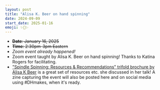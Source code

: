 ```yaml
---
layout: post
title: "Alisa K. Beer on hand spinning"
date: 2024-09-09
start_date: 2025-01-16
emoji: ✨🧶✨
---
```


* ~~**Date**: January 16, 2025~~
* ~~**Time**: 2:30pm-3pm Eastern~~
* *Zoom event already happened!* 
* Zoom event taught by Alisa K. Beer on hand spinning! Thanks to Katina Rogers for facilitating.
* ["Spindle Spinning: Resources & Recommendations" trifold brochure by Alisa K Beer](/assets/SpindleSpinning-AlisaKBeer.pdf) is a great set of resources etc. she discussed in her talk! A zine capturing the event will also be posted here and on social media using #DHmakes, when it's ready.
